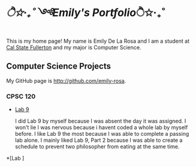 # *ੈ✩‧₊˚༺Emily's Portfolio*ੈ✩‧₊˚ 

This is my home page! My name is Emily De La Rosa and I am a student at [Cal State Fullerton](http:/www.fullerton.edu/) and my major is Computer Science.
## Computer Science Projects

My GitHub page is http://github.com/emily-rosa.

### CPSC 120

* [Lab 9](https://github.com/cpsc-fall-2023/cpsc-120-lab-09-emily/blob/main/part-2/schedule.cc)

    I did Lab 9 by myself because I was absent the day it was assigned. I won't lie I was nervous because i havent coded a whole lab by myself before. I like Lab 9 the most because I was able to complete a passing lab alone. I mainly liked Lab 9, Part 2 because I was able to create a schedule to prevent two philosopher from eating at the same time.

*[Lab ]
